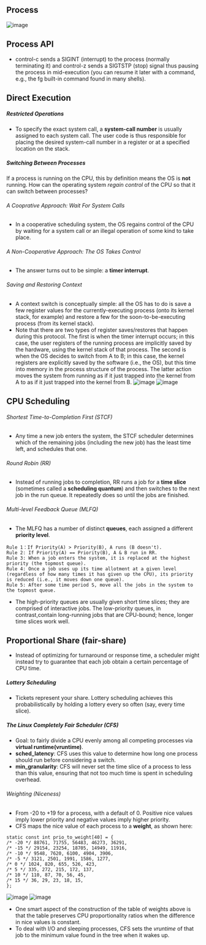 ## Process
![image](https://user-images.githubusercontent.com/46720890/118404780-f075a400-b6a6-11eb-9c07-bf9b594c9e95.png)


## Process API
* control-c sends a SIGINT (interrupt) to the process (normally terminating it) and control-z sends a SIGTSTP (stop) signal thus pausing the process in mid-execution (you can resume it later with a command, e.g., the fg built-in command found in many shells).


## Direct Execution
##### Restricted Operations
* To specify the exact system call, a **system-call number** is usually assigned to each system call. The user code is thus responsible for placing the desired system-call number in a register or at a specified location on the stack.
##### Switching Between Processes
If a process is running on the CPU, this by definition means the OS is **not** running. How can the operating system *regain control* of the CPU so that it can switch between processes?
###### A Cooprative Approach: Wait For System Calls
* In a cooperative scheduling system, the OS regains control of the CPU by waiting for a system call or an illegal operation of some kind to take place.
###### A Non-Cooperative Approach: The OS Takes Control
* The answer turns out to be simple: a **timer interrupt**.
###### Saving and Restoring Context
* A context switch is conceptually simple: all the OS has to do is save a few register values for the currently-executing process (onto its kernel stack, for example) and restore a few for the soon-to-be-executing process (from its kernel stack).
* Note that there are two types of register saves/restores that happen during this protocol. The first is when the timer interrupt occurs; in this case, the user registers of the running process are implicitly saved by the
hardware, using the kernel stack of that process. The second is when the OS decides to switch from A to B; in this case, the kernel registers are explicitly saved by the software (i.e., the OS), but this time into memory in the process structure of the process. The latter action moves the system from running as if it just trapped into the kernel from A to as if it just trapped into the kernel from B.
![image](https://user-images.githubusercontent.com/46720890/118389274-be8b2000-b65b-11eb-833d-b3c2f6dfde99.png)
![image](https://user-images.githubusercontent.com/46720890/118404851-48aca600-b6a7-11eb-93bd-f529230a39ca.png)


## CPU Scheduling
###### Shortest Time-to-Completion First (STCF)  
* Any time a new job enters the system, the STCF scheduler determines which of the remaining jobs (including the new job) has the least time left, and schedules that one. 

###### Round Robin (RR)
* Instead of running jobs to completion, RR runs a job for a **time slice** (sometimes called a **scheduling quantum**) and then switches to the next job in the run queue. It repeatedly does so until the jobs are finished.

###### Multi-level Feedback Queue (MLFQ)
* The MLFQ has a number of distinct **queues**, each assigned a different **priority level**.
```
Rule 1：If Priority(A) > Priority(B), A runs (B doesn't).
Rule 2: If Priority(A) == Priority(B), A & B run in RR.
Rule 3: When a job enters the system, it is replaced at the highest priority (the topmost queue).
Rule 4: Once a job uses up its time allotment at a given level (regardless of how many times it has given up the CPU), its priority is reduced (i.e., it moves down one queue).
Rule 5: After some time period S, move all the jobs in the system to the topmost queue.
```
* The high-priority queues are usually given short time slices; they are comprised of interactive jobs. The low-priority queues, in contrast,contain long-running jobs that are CPU-bound; hence, longer time slices work well.

## Proportional Share (fair-share)
* Instead of optimizing for turnaround or response time, a scheduler might instead try to guarantee that each job obtain a certain percentage of CPU time.
##### Lottery Scheduling
* Tickets represent your share. Lottery scheduling achieves this probabilistically by holding a lottery every so often (say, every time slice).

##### The Linux Completely Fair Scheduler (CFS)
* Goal: to fairly divide a CPU evenly among all competing processes via **virtual runtime(vruntime)**.
* **sched_latency**: CFS uses this value to determine how long one process should run before considering a switch.
* **min_granularity**: CFS will never set the time slice of a process to less than this value, ensuring that not too much time is spent in scheduling overhead.
###### Weighting (Niceness)
* From -20 to +19 for a process, with a default of 0. Positive nice values imply lower priority and negative values imply higher priority.
* CFS maps the nice value of each process to a **weight**, as shown here:
```
static const int prio_to_weight[40] = {
/* -20 */ 88761, 71755, 56483, 46273, 36291,
/* -15 */ 29154, 23254, 18705, 14949, 11916,
/* -10 */ 9548, 7620, 6100, 4904, 3906,
/* -5 */ 3121, 2501, 1991, 1586, 1277,
/* 0 */ 1024, 820, 655, 526, 423,
/* 5 */ 335, 272, 215, 172, 137,
/* 10 */ 110, 87, 70, 56, 45,
/* 15 */ 36, 29, 23, 18, 15,
};
```

![image](https://user-images.githubusercontent.com/46720890/118404556-00d94f00-b6a6-11eb-8e58-a6cac8e03135.png)
![image](https://user-images.githubusercontent.com/46720890/118404538-edc67f00-b6a5-11eb-90f2-738fcc990138.png)

* One smart aspect of the construction of the table of weights above is that the table preserves CPU proportionality ratios when the difference in nice values is constant.
* To deal with I/O and sleeping processes, CFS sets the *vruntime* of that job to the minimum value found in the tree when it wakes up.


